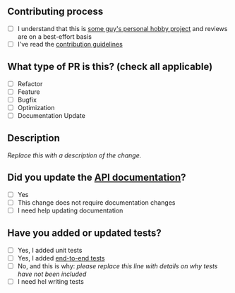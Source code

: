 <!--

Thanks for contributing!

-->

## Contributing process

- [ ] I understand that this is [some guy's personal hobby project](https://github.com/mtlynch/resticpy#resticpys-scope-and-future) and reviews are on a best-effort basis
- [ ] I've read the [contribution guidelines](../CONTRIBUTING.md)

## What type of PR is this? (check all applicable)

- [ ] Refactor
- [ ] Feature
- [ ] Bugfix
- [ ] Optimization
- [ ] Documentation Update

## Description

_Replace this with a description of the change._

## Did you update the [API documentation](../docs)?

- [ ] Yes
- [ ] This change does not require documentation changes
- [ ] I need help updating documentation

## Have you added or updated tests?

- [ ] Yes, I added unit tests
- [ ] Yes, I added [end-to-end tests](../e2e/)
- [ ] No, and this is why: _please replace this line with details on why tests have not been included_
- [ ] I need hel  writing tests
